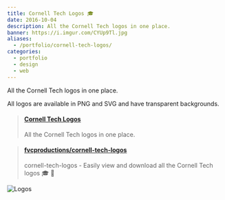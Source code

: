 ```yaml
---
title: Cornell Tech Logos 🎓
date: 2016-10-04
description: All the Cornell Tech logos in one place.
banner: https://i.imgur.com/CYUp9Tl.jpg
aliases:
  - /portfolio/cornell-tech-logos/
categories:
  - portfolio
  - design
  - web
---
```


All the Cornell Tech logos in one place.

All logos are available in PNG and SVG and have transparent backgrounds.

<blockquote class="embedly-card"><h4><a href="https://fvcproductions.github.io/cornell-tech-logos/">Cornell Tech Logos</a></h4><p>All the Cornell Tech logos in one place.</p></blockquote>
<script async src="//cdn.embedly.com/widgets/platform.js" charset="UTF-8"></script>

<blockquote class="embedly-card"><h4><a href="https://github.com/fvcproductions/cornell-tech-logos">fvcproductions/cornell-tech-logos</a></h4><p>cornell-tech-logos - Easily view and download all the Cornell Tech logos 🎓 🎨</p></blockquote>

![Logos](https://i.imgur.com/nXXmT2S.png)
